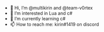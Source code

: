 - 👋 Hi, I’m @multikirin and @team-v0rtex
- 👀 I’m interested in Lua and c#
- 🌱 I’m currently learning c#
- 📫 How to reach me: kirin#1419 on discord

<!---
multikirin/multikirin is a ✨ special ✨ repository because its `README.md` (this file) appears on your GitHub profile.
You can click the Preview link to take a look at your changes.
--->
